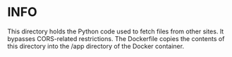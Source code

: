 # INFO

This directory holds the Python code used to fetch files from other sites.  It bypasses
CORS-related restrictions. The Dockerfile copies the contents of this directory into the /app
directory of the Docker container.